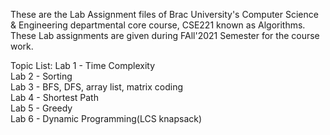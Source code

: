 These are the Lab Assignment files of Brac University's Computer Science & Engineering departmental core course, CSE221 known as Algorithms. These Lab assignments are given during FAll'2021 Semester for the course work.

Topic List:
Lab 1 - Time Complexity <br/>
Lab 2 - Sorting <br/>
Lab 3 - BFS, DFS, array list, matrix coding <br/>
Lab 4 - Shortest Path <br/>
Lab 5 - Greedy \
Lab 6 - Dynamic Programming(LCS knapsack)

